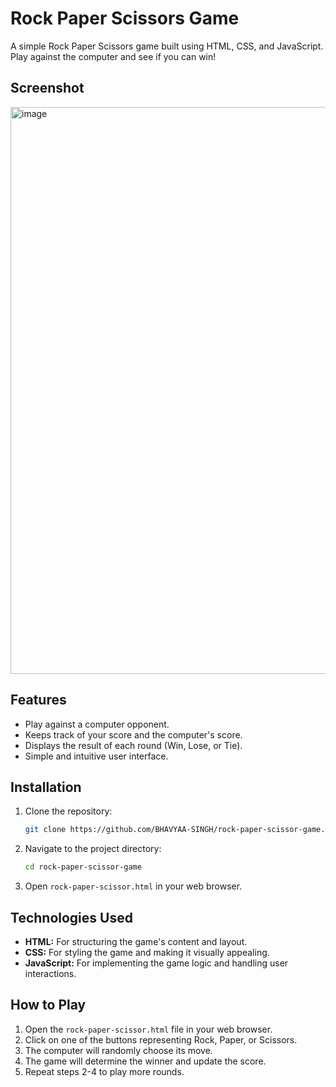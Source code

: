 # Rock Paper Scissors Game

A simple Rock Paper Scissors game built using HTML, CSS, and JavaScript.  Play against the computer and see if you can win!

## Screenshot
<img width="907" alt="image" src="https://github.com/user-attachments/assets/242a4486-450d-4f62-84ea-b4140d6d4317" />

## Features

*   Play against a computer opponent.
*   Keeps track of your score and the computer's score.
*   Displays the result of each round (Win, Lose, or Tie).
*   Simple and intuitive user interface.
  
## Installation

1.  Clone the repository:
    ```bash
    git clone https://github.com/BHAVYAA-SINGH/rock-paper-scissor-game.git
    ```
2.  Navigate to the project directory:
    ```bash
    cd rock-paper-scissor-game
    ```
3.  Open `rock-paper-scissor.html` in your web browser.

## Technologies Used

*   **HTML:**  For structuring the game's content and layout.
*   **CSS:**  For styling the game and making it visually appealing.
*   **JavaScript:** For implementing the game logic and handling user interactions.

## How to Play

1.  Open the `rock-paper-scissor.html` file in your web browser.
2.  Click on one of the buttons representing Rock, Paper, or Scissors.
3.  The computer will randomly choose its move.
4.  The game will determine the winner and update the score.
5.  Repeat steps 2-4 to play more rounds.

